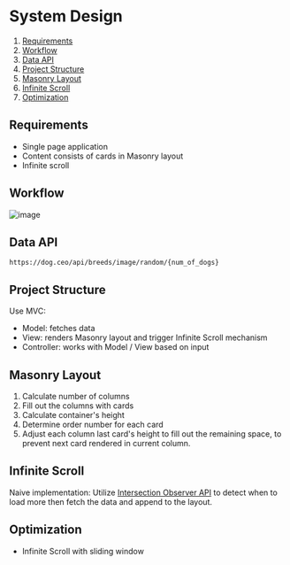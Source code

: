 # System Design
1. [Requirements](https://github.com/wendyfu/pins-but-its-all-doggos/blob/master/system-design.md#requirements)
2. [Workflow](https://github.com/wendyfu/pins-but-its-all-doggos/blob/master/system-design.md#workflow)
3. [Data API](https://github.com/wendyfu/pins-but-its-all-doggos/blob/master/system-design.md#data-api)
4. [Project Structure](https://github.com/wendyfu/pins-but-its-all-doggos/blob/master/system-design.md#data-api)
5. [Masonry Layout](https://github.com/wendyfu/pins-but-its-all-doggos/blob/master/system-design.md#data-api)
6. [Infinite Scroll](https://github.com/wendyfu/pins-but-its-all-doggos/blob/master/system-design.md#data-api)
7. [Optimization](https://github.com/wendyfu/pins-but-its-all-doggos/blob/master/system-design.md#data-api)

## Requirements
- Single page application
- Content consists of cards in Masonry layout
- Infinite scroll

## Workflow
![image](https://user-images.githubusercontent.com/13144571/132617530-b4fc10b0-e6d4-4e2c-a151-d76ac3beeb0c.png)

## Data API
`https://dog.ceo/api/breeds/image/random/{num_of_dogs}`

## Project Structure
Use MVC:
- Model: fetches data
- View: renders Masonry layout and trigger Infinite Scroll mechanism
- Controller: works with Model / View based on input

## Masonry Layout
1. Calculate number of columns
2. Fill out the columns with cards
3. Calculate container's height
4. Determine order number for each card
5. Adjust each column last card's height to fill out the remaining space, to prevent next card rendered in current column.

## Infinite Scroll
Naive implementation:
Utilize [Intersection Observer API](https://developer.mozilla.org/en-US/docs/Web/API/Intersection_Observer_API) to detect when to load more then fetch the data and append to the layout.

## Optimization
- Infinite Scroll with sliding window
